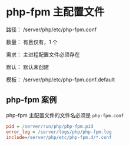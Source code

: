 # php-fpm 主配置文件

路径： /server/php/etc/php-fpm.conf

数量： 有且仅有，1 个

需求： 主进程配置文件必须存在

默认： 默认未创建

模板： /server/php/etc/php-fpm.conf.default

## php-fpm 案例

php-fpm 主配置文件的文件名必须是 `php-fpm.conf`

```ini
pid = /server/run/php/php-fpm.pid
error_log = /server/logs/php/php-fpm.log
include=/server/php/etc/php-fpm.d/*.conf
```
